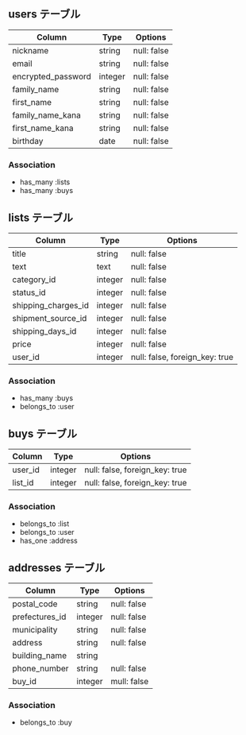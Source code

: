 
## users テーブル

| Column                          | Type       | Options           |
| ------------------------------- | ---------- | ----------------- |
| nickname                        | string     | null: false       |
| email                           | string     | null: false       |
| encrypted_password              | integer    | null: false       |
| family_name                     | string     | null: false       |
| first_name                      | string     | null: false       |
| family_name_kana                | string     | null: false       |
| first_name_kana                 | string     | null: false       |
| birthday                        | date       | null: false       |

### Association

- has_many :lists
- has_many :buys

## lists テーブル

| Column              | Type       | Options                        |
| ------------------  | ---------- | ------------------------------ |
| title               | string     | null: false                    |
| text                | text       | null: false                    |
| category_id         | integer    | null: false                    | 
| status_id           | integer    | null: false                    |
| shipping_charges_id | integer    | null: false                    |
| shipment_source_id  | integer    | null: false                    |
| shipping_days_id    | integer    | null: false                    |
| price               | integer    | null: false                    |
| user_id            | integer    | null: false, foreign_key: true |

### Association

- has_many :buys
- belongs_to :user

## buys テーブル

| Column          | Type    | Options                        |
| --------------- | ------- | ------------------------------ |
| user_id        | integer | null: false, foreign_key: true |
| list_id        | integer | null: false, foreign_key: true |

### Association

- belongs_to :list
- belongs_to :user
- has_one :address

## addresses テーブル

| Column          | Type    | Options     |
| --------------- | ------- | ----------- | 
| postal_code     | string  | null: false |
| prefectures_id  | integer | null: false |
| municipality    | string  | null: false |
| address         | string  | null: false |
| building_name   | string  |             |
| phone_number    | string  | null: false |
| buy_id         | integer | mull: false |
### Association

- belongs_to :buy